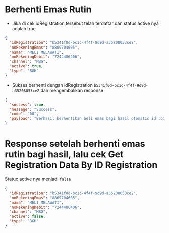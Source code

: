 # Berhenti Emas Rutin

- Jika di cek idRegistration tersebut telah terdaftar dan status active nya adalah true

```json
{
  "idRegistration": "b5341f0d-bc1c-4f4f-9d9d-a35208053ce2",
  "noRekeningEmas": "8809704605",
  "nama": "MELI MELAWATI",
  "noRekeningDebit": "7244486406",
  "channel": "MBG",
  "active": true,
  "type": "BGH"
}
```

- Sukses berhenti dengan idRegistration `b5341f0d-bc1c-4f4f-9d9d-a35208053ce2` dan mengembalikan response

```json
{
  "success": true,
  "message": "Success",
  "code": "00",
  "payload": "Berhasil berhentikan beli emas bagi hasil otomatis id :b5341f0d-bc1c-4f4f-9d9d-a35208053ce2!"
}
```

# Response setelah berhenti emas rutin bagi hasil, lalu cek Get Registration Data By ID Registration

Statuc active nya menjadi `false`

```json
{
  "idRegistration": "b5341f0d-bc1c-4f4f-9d9d-a35208053ce2",
  "noRekeningEmas": "8809704605",
  "nama": "MELI MELAWATI",
  "noRekeningDebit": "7244486406",
  "channel": "MBG",
  "active": false,
  "type": "BGH"
}
```
